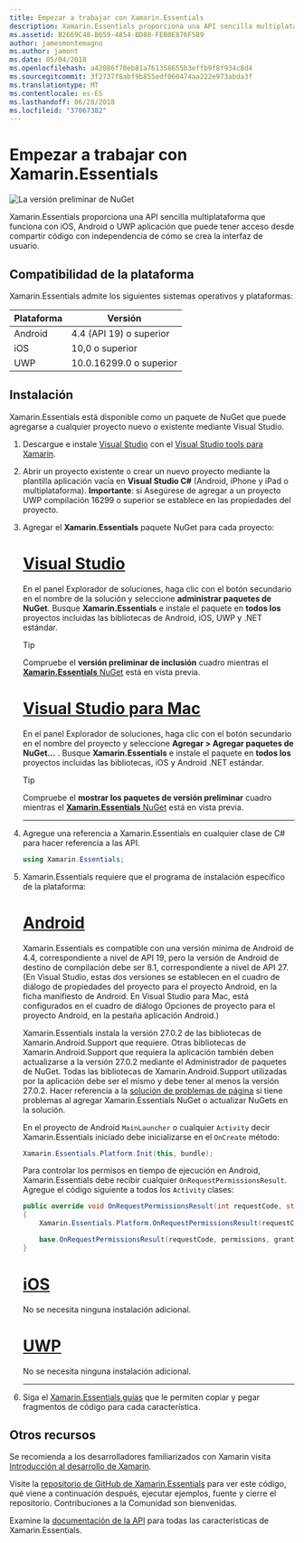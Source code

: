```yaml
---
title: Empezar a trabajar con Xamarin.Essentials
description: Xamarin.Essentials proporciona una API sencilla multiplataforma que funciona con iOS, Android o UWP aplicación que puede tener acceso desde compartir código con independencia de cómo se crea la interfaz de usuario.
ms.assetid: B2669C48-B659-4854-BD80-FEB0E876F5B9
author: jamesmontemagno
ms.author: jamont
ms.date: 05/04/2018
ms.openlocfilehash: a42086f70eb81a761358655b3effb9f8f934c8d4
ms.sourcegitcommit: 3f2737f8abf9b855edf060474aa222e973abda3f
ms.translationtype: MT
ms.contentlocale: es-ES
ms.lasthandoff: 06/28/2018
ms.locfileid: "37067382"
---
```

# <a name="get-started-with-xamarinessentials"></a>Empezar a trabajar con Xamarin.Essentials

![La versión preliminar de NuGet](~/media/shared/pre-release.png)

Xamarin.Essentials proporciona una API sencilla multiplataforma que funciona con iOS, Android o UWP aplicación que puede tener acceso desde compartir código con independencia de cómo se crea la interfaz de usuario.

## <a name="platform-support"></a>Compatibilidad de la plataforma

Xamarin.Essentials admite los siguientes sistemas operativos y plataformas:

| Plataforma | Versión |
| --- | --- |
| Android | 4.4 (API 19) o superior |
| iOS |10,0 o superior |
| UWP | 10.0.16299.0 o superior |

## <a name="installation"></a>Instalación

Xamarin.Essentials está disponible como un paquete de NuGet que puede agregarse a cualquier proyecto nuevo o existente mediante Visual Studio.

1. Descargue e instale [Visual Studio](http://visualstudio.com) con el [Visual Studio tools para Xamarin](~/cross-platform/get-started/installation/index.md).

2. Abrir un proyecto existente o crear un nuevo proyecto mediante la plantilla aplicación vacía en **Visual Studio C#** (Android, iPhone y iPad o multiplataforma). **Importante**: si Asegúrese de agregar a un proyecto UWP compilación 16299 o superior se establece en las propiedades del proyecto.

3. Agregar el **Xamarin.Essentials** paquete NuGet para cada proyecto:

    # <a name="visual-studiotabwindows"></a>[Visual Studio](#tab/windows)

    En el panel Explorador de soluciones, haga clic con el botón secundario en el nombre de la solución y seleccione **administrar paquetes de NuGet**. Busque **Xamarin.Essentials** e instale el paquete en **todos los** proyectos incluidas las bibliotecas de Android, iOS, UWP y .NET estándar.

    > [!TIP]
    > Compruebe el **versión preliminar de inclusión** cuadro mientras el [ **Xamarin.Essentials** NuGet](https://www.nuget.org/packages/Xamarin.Essentials) está en vista previa.

    # <a name="visual-studio-for-mactabmacos"></a>[Visual Studio para Mac](#tab/macos)

    En el panel Explorador de soluciones, haga clic con el botón secundario en el nombre del proyecto y seleccione **Agregar > Agregar paquetes de NuGet...** . Busque **Xamarin.Essentials** e instale el paquete en **todos los** proyectos incluidas las bibliotecas, iOS y Android .NET estándar.

    > [!TIP]
    > Compruebe el **mostrar los paquetes de versión preliminar** cuadro mientras el [ **Xamarin.Essentials** NuGet](https://www.nuget.org/packages/Xamarin.Essentials) está en vista previa.

    -----

4. Agregue una referencia a Xamarin.Essentials en cualquier clase de C# para hacer referencia a las API.

    ```csharp
    using Xamarin.Essentials;
    ```

5. Xamarin.Essentials requiere que el programa de instalación específico de la plataforma:

    # <a name="androidtabandroid"></a>[Android](#tab/android)

    Xamarin.Essentials es compatible con una versión mínima de Android de 4.4, correspondiente a nivel de API 19, pero la versión de Android de destino de compilación debe ser 8.1, correspondiente a nivel de API 27. (En Visual Studio, estas dos versiones se establecen en el cuadro de diálogo de propiedades del proyecto para el proyecto Android, en la ficha manifiesto de Android. En Visual Studio para Mac, está configurados en el cuadro de diálogo Opciones de proyecto para el proyecto Android, en la pestaña aplicación Android.) 
    
    Xamarin.Essentials instala la versión 27.0.2 de las bibliotecas de Xamarin.Android.Support que requiere. Otras bibliotecas de Xamarin.Android.Support que requiera la aplicación también deben actualizarse a la versión 27.0.2 mediante el Administrador de paquetes de NuGet. Todas las bibliotecas de Xamarin.Android.Support utilizadas por la aplicación debe ser el mismo y debe tener al menos la versión 27.0.2. Hacer referencia a la [solución de problemas de página](troubleshooting.md) si tiene problemas al agregar Xamarin.Essentials NuGet o actualizar NuGets en la solución.

    En el proyecto de Android `MainLauncher` o cualquier `Activity` decir Xamarin.Essentials iniciado debe inicializarse en el `OnCreate` método:

    ```csharp
    Xamarin.Essentials.Platform.Init(this, bundle);
    ```

    Para controlar los permisos en tiempo de ejecución en Android, Xamarin.Essentials debe recibir cualquier `OnRequestPermissionsResult`. Agregue el código siguiente a todos los `Activity` clases:

    ```csharp
    public override void OnRequestPermissionsResult(int requestCode, string[] permissions, [GeneratedEnum] Android.Content.PM.Permission[] grantResults)
    {
        Xamarin.Essentials.Platform.OnRequestPermissionsResult(requestCode, permissions, grantResults);

        base.OnRequestPermissionsResult(requestCode, permissions, grantResults);
    }
    ```

    # <a name="iostabios"></a>[iOS](#tab/ios)

    No se necesita ninguna instalación adicional.

    # <a name="uwptabuwp"></a>[UWP](#tab/uwp)

    No se necesita ninguna instalación adicional.

    -----

6. Siga el [Xamarin.Essentials guías](index.md) que le permiten copiar y pegar fragmentos de código para cada característica.

## <a name="other-resources"></a>Otros recursos

Se recomienda a los desarrolladores familiarizados con Xamarin visita [Introducción al desarrollo de Xamarin](~/cross-platform/getting-started/index.md).

Visite la [repositorio de GitHub de Xamarin.Essentials](http://github.com/xamarin/Essentials) para ver este código, qué viene a continuación después, ejecutar ejemplos, fuente y cierre el repositorio. Contribuciones a la Comunidad son bienvenidas.

Examine la [documentación de la API](xref:Xamarin.Essentials) para todas las características de Xamarin.Essentials.
